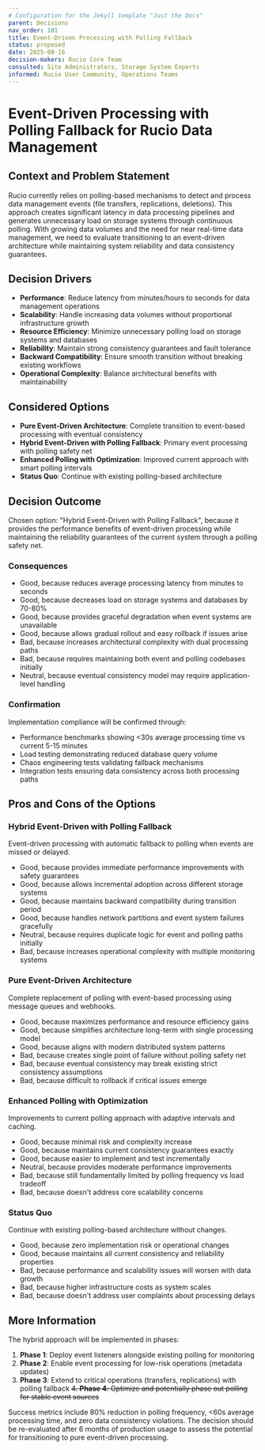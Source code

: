 ```yaml
---
# Configuration for the Jekyll template "Just the Docs"
parent: Decisions
nav_order: 101
title: Event-Driven Processing with Polling Fallback
status: proposed
date: 2025-08-16
decision-makers: Rucio Core Team
consulted: Site Administrators, Storage System Experts
informed: Rucio User Community, Operations Teams
---
```


# Event-Driven Processing with Polling Fallback for Rucio Data Management

## Context and Problem Statement

Rucio currently relies on polling-based mechanisms to detect and process data management events (file transfers, replications, deletions). This approach creates significant latency in data processing pipelines and generates unnecessary load on storage systems through continuous polling. With growing data volumes and the need for near real-time data management, we need to evaluate transitioning to an event-driven architecture while maintaining system reliability and data consistency guarantees.

## Decision Drivers

* **Performance**: Reduce latency from minutes/hours to seconds for data management operations
* **Scalability**: Handle increasing data volumes without proportional infrastructure growth
* **Resource Efficiency**: Minimize unnecessary polling load on storage systems and databases
* **Reliability**: Maintain strong consistency guarantees and fault tolerance
* **Backward Compatibility**: Ensure smooth transition without breaking existing workflows
* **Operational Complexity**: Balance architectural benefits with maintainability

## Considered Options

* **Pure Event-Driven Architecture**: Complete transition to event-based processing with eventual consistency
* **Hybrid Event-Driven with Polling Fallback**: Primary event processing with polling safety net
* **Enhanced Polling with Optimization**: Improved current approach with smart polling intervals
* **Status Quo**: Continue with existing polling-based architecture

## Decision Outcome

Chosen option: "Hybrid Event-Driven with Polling Fallback", because it provides the performance benefits of event-driven processing while maintaining the reliability guarantees of the current system through a polling safety net.

### Consequences

* Good, because reduces average processing latency from minutes to seconds
* Good, because decreases load on storage systems and databases by 70-80%
* Good, because provides graceful degradation when event systems are unavailable
* Good, because allows gradual rollout and easy rollback if issues arise
* Bad, because increases architectural complexity with dual processing paths
* Bad, because requires maintaining both event and polling codebases initially
* Neutral, because eventual consistency model may require application-level handling

### Confirmation

Implementation compliance will be confirmed through:
- Performance benchmarks showing <30s average processing time vs current 5-15 minutes
- Load testing demonstrating reduced database query volume
- Chaos engineering tests validating fallback mechanisms
- Integration tests ensuring data consistency across both processing paths

## Pros and Cons of the Options

### Hybrid Event-Driven with Polling Fallback

Event-driven processing with automatic fallback to polling when events are missed or delayed.

* Good, because provides immediate performance improvements with safety guarantees
* Good, because allows incremental adoption across different storage systems
* Good, because maintains backward compatibility during transition period
* Good, because handles network partitions and event system failures gracefully
* Neutral, because requires duplicate logic for event and polling paths initially
* Bad, because increases operational complexity with multiple monitoring systems

### Pure Event-Driven Architecture

Complete replacement of polling with event-based processing using message queues and webhooks.

* Good, because maximizes performance and resource efficiency gains
* Good, because simplifies architecture long-term with single processing model
* Good, because aligns with modern distributed system patterns
* Bad, because creates single point of failure without polling safety net
* Bad, because eventual consistency may break existing strict consistency assumptions
* Bad, because difficult to rollback if critical issues emerge

### Enhanced Polling with Optimization

Improvements to current polling approach with adaptive intervals and caching.

* Good, because minimal risk and complexity increase
* Good, because maintains current consistency guarantees exactly
* Good, because easier to implement and test incrementally
* Neutral, because provides moderate performance improvements
* Bad, because still fundamentally limited by polling frequency vs load tradeoff
* Bad, because doesn't address core scalability concerns

### Status Quo

Continue with existing polling-based architecture without changes.

* Good, because zero implementation risk or operational changes
* Good, because maintains all current consistency and reliability properties
* Bad, because performance and scalability issues will worsen with data growth
* Bad, because higher infrastructure costs as system scales
* Bad, because doesn't address user complaints about processing delays

## More Information

The hybrid approach will be implemented in phases:
1. **Phase 1**: Deploy event listeners alongside existing polling for monitoring
2. **Phase 2**: Enable event processing for low-risk operations (metadata updates)
3. **Phase 3**: Extend to critical operations (transfers, replications) with polling fallback
~~4. **Phase 4**: Optimize and potentially phase out polling for stable event sources~~

Success metrics include 80% reduction in polling frequency, <60s average processing time, and zero data consistency violations. The decision should be re-evaluated after 6 months of production usage to assess the potential for transitioning to pure event-driven processing.